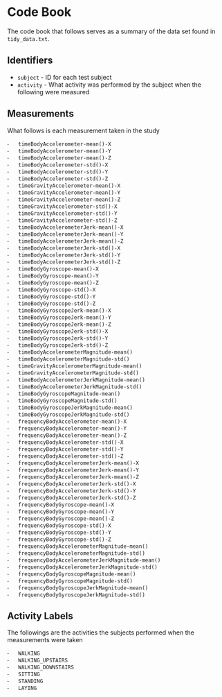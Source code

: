 # Code Book

The code book that follows serves as a summary of the data set found in `tidy_data.txt`.

## Identifiers

+ `subject` - ID for each test subject
+ `activity` - What activity was performed by the subject when the following were measured

## Measurements

What follows is each measurement taken in the study

	⁃	timeBodyAccelerometer-mean()-X
	⁃	timeBodyAccelerometer-mean()-Y
	⁃	timeBodyAccelerometer-mean()-Z
	⁃	timeBodyAccelerometer-std()-X
	⁃	timeBodyAccelerometer-std()-Y
	⁃	timeBodyAccelerometer-std()-Z
	⁃	timeGravityAccelerometer-mean()-X
	⁃	timeGravityAccelerometer-mean()-Y
	⁃	timeGravityAccelerometer-mean()-Z
	⁃	timeGravityAccelerometer-std()-X
	⁃	timeGravityAccelerometer-std()-Y
	⁃	timeGravityAccelerometer-std()-Z
	⁃	timeBodyAccelerometerJerk-mean()-X
	⁃	timeBodyAccelerometerJerk-mean()-Y
	⁃	timeBodyAccelerometerJerk-mean()-Z
	⁃	timeBodyAccelerometerJerk-std()-X
	⁃	timeBodyAccelerometerJerk-std()-Y
	⁃	timeBodyAccelerometerJerk-std()-Z
	⁃	timeBodyGyroscope-mean()-X
	⁃	timeBodyGyroscope-mean()-Y
	⁃	timeBodyGyroscope-mean()-Z
	⁃	timeBodyGyroscope-std()-X
	⁃	timeBodyGyroscope-std()-Y
	⁃	timeBodyGyroscope-std()-Z
	⁃	timeBodyGyroscopeJerk-mean()-X
	⁃	timeBodyGyroscopeJerk-mean()-Y
	⁃	timeBodyGyroscopeJerk-mean()-Z
	⁃	timeBodyGyroscopeJerk-std()-X
	⁃	timeBodyGyroscopeJerk-std()-Y
	⁃	timeBodyGyroscopeJerk-std()-Z
	⁃	timeBodyAccelerometerMagnitude-mean()
	⁃	timeBodyAccelerometerMagnitude-std()
	⁃	timeGravityAccelerometerMagnitude-mean()
	⁃	timeGravityAccelerometerMagnitude-std()
	⁃	timeBodyAccelerometerJerkMagnitude-mean()
	⁃	timeBodyAccelerometerJerkMagnitude-std()
	⁃	timeBodyGyroscopeMagnitude-mean()
	⁃	timeBodyGyroscopeMagnitude-std()
	⁃	timeBodyGyroscopeJerkMagnitude-mean()
	⁃	timeBodyGyroscopeJerkMagnitude-std()
	⁃	frequencyBodyAccelerometer-mean()-X
	⁃	frequencyBodyAccelerometer-mean()-Y
	⁃	frequencyBodyAccelerometer-mean()-Z
	⁃	frequencyBodyAccelerometer-std()-X
	⁃	frequencyBodyAccelerometer-std()-Y
	⁃	frequencyBodyAccelerometer-std()-Z
	⁃	frequencyBodyAccelerometerJerk-mean()-X
	⁃	frequencyBodyAccelerometerJerk-mean()-Y
	⁃	frequencyBodyAccelerometerJerk-mean()-Z
	⁃	frequencyBodyAccelerometerJerk-std()-X
	⁃	frequencyBodyAccelerometerJerk-std()-Y
	⁃	frequencyBodyAccelerometerJerk-std()-Z
	⁃	frequencyBodyGyroscope-mean()-X
	⁃	frequencyBodyGyroscope-mean()-Y
	⁃	frequencyBodyGyroscope-mean()-Z
	⁃	frequencyBodyGyroscope-std()-X
	⁃	frequencyBodyGyroscope-std()-Y
	⁃	frequencyBodyGyroscope-std()-Z
	⁃	frequencyBodyAccelerometerMagnitude-mean()
	⁃	frequencyBodyAccelerometerMagnitude-std()
	⁃	frequencyBodyAccelerometerJerkMagnitude-mean()
	⁃	frequencyBodyAccelerometerJerkMagnitude-std()
	⁃	frequencyBodyGyroscopeMagnitude-mean()
	⁃	frequencyBodyGyroscopeMagnitude-std()
	⁃	frequencyBodyGyroscopeJerkMagnitude-mean()
	⁃	frequencyBodyGyroscopeJerkMagnitude-std()


## Activity Labels

The followings are the activities the subjects performed when the measurements were taken

	⁃	WALKING
	⁃	WALKING_UPSTAIRS
	⁃	WALKING_DOWNSTAIRS
	⁃	SITTING
	⁃	STANDING
	⁃	LAYING
